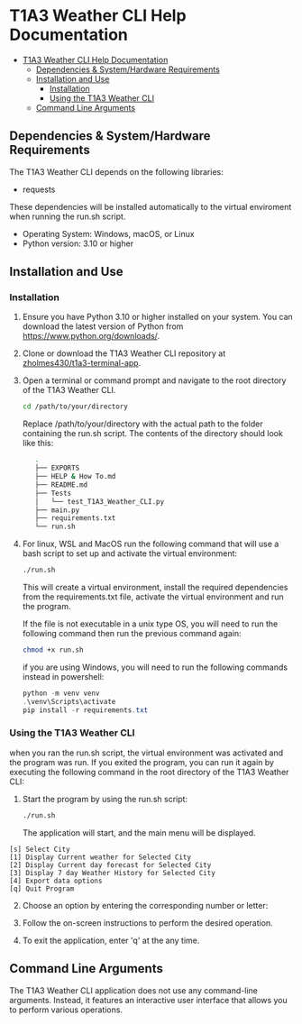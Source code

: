 # T1A3 Weather CLI Help Documentation

- [T1A3 Weather CLI Help Documentation](#t1a3-weather-cli-help-documentation)
  - [Dependencies \& System/Hardware Requirements](#dependencies--systemhardware-requirements)
  - [Installation and Use](#installation-and-use)
    - [Installation](#installation)
    - [Using the T1A3 Weather CLI](#using-the-t1a3-weather-cli)
  - [Command Line Arguments](#command-line-arguments)


## Dependencies & System/Hardware Requirements

The T1A3 Weather CLI depends on the following libraries:

- requests

These dependencies will be installed automatically to the virtual enviroment when running the run.sh script.

- Operating System: Windows, macOS, or Linux
- Python version: 3.10 or higher

## Installation and Use

### Installation

1. Ensure you have Python 3.10 or higher installed on your system. You can download the latest version of Python from https://www.python.org/downloads/.

2. Clone or download the T1A3 Weather CLI repository at [zholmes430/t1a3-terminal-app](https://github.com/zholmes430/t1a3-terminal-app).

3. Open a terminal or command prompt and navigate to the root directory of the T1A3 Weather CLI.

   ```bash
   cd /path/to/your/directory
   ```

   Replace /path/to/your/directory with the actual path to the folder containing the run.sh script.
   The contents of the directory should look like this:

   ```bash
      .
      ├── EXPORTS
      ├── HELP & How To.md
      ├── README.md
      ├── Tests
      │   └── test_T1A3_Weather_CLI.py
      ├── main.py
      ├── requirements.txt
      └── run.sh
   ```

4. For linux, WSL and MacOS run the following command that will use a bash script to set up and activate the virtual environment:

   ```bash
   ./run.sh
   ```

   This will create a virtual environment, install the required dependencies from the requirements.txt file, activate the virtual environment and run the program.

   If the file is not executable in a unix type OS, you will need to run the following command then run the previous command again:

   ```bash
   chmod +x run.sh
   ```

   if you are using Windows, you will need to run the following commands instead in powershell:

   ```powershell
   python -m venv venv
   .\venv\Scripts\activate
   pip install -r requirements.txt
   ```


### Using the T1A3 Weather CLI

when you ran the run.sh script, the virtual environment was activated and the program was run. If you exited the program, you can run it again by executing the following command in the root directory of the T1A3 Weather CLI:

1.  Start the program by using the run.sh script:
      
    ```bash
    ./run.sh
    ```
    The application will start, and the main menu will be displayed.

```
[s] Select City
[1] Display Current weather for Selected City
[2] Display Current day forecast for Selected City
[3] Display 7 day Weather History for Selected City
[4] Export data options
[q] Quit Program
```

2.  Choose an option by entering the corresponding number or letter:

3.  Follow the on-screen instructions to perform the desired operation.
4.  To exit the application, enter 'q' at the any time.

## Command Line Arguments

The T1A3 Weather CLI application does not use any command-line arguments. Instead, it features an interactive user interface that allows you to perform various operations.

